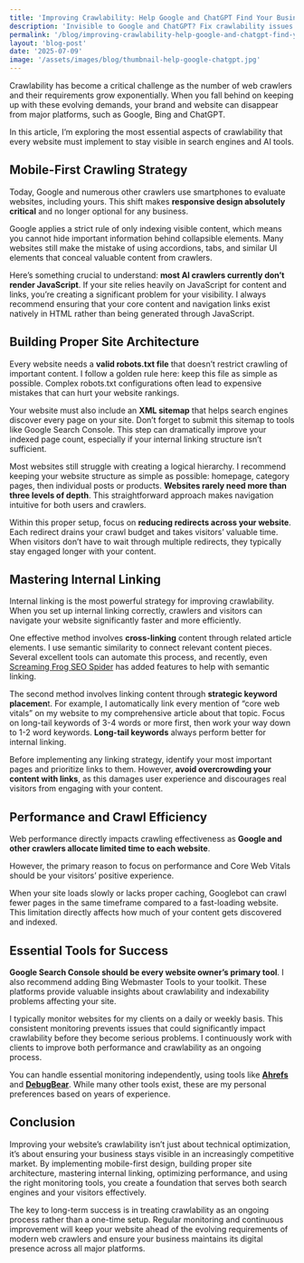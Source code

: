 ```yaml
---
title: 'Improving Crawlability: Help Google and ChatGPT Find Your Business Website'
description: 'Invisible to Google and ChatGPT? Fix crawlability issues that hide your business from search engines and AI tools with proven strategies.'
permalink: '/blog/improving-crawlability-help-google-and-chatgpt-find-your-business-website/'
layout: 'blog-post'
date: '2025-07-09'
image: '/assets/images/blog/thumbnail-help-google-chatgpt.jpg'
---
```


Crawlability has become a critical challenge as the number of web crawlers and their requirements grow exponentially. When you fall behind on keeping up with these evolving demands, your brand and website can disappear from major platforms, such as Google, Bing and ChatGPT.

In this article, I’m exploring the most essential aspects of crawlability that every website must implement to stay visible in search engines and AI tools.

## **Mobile-First Crawling Strategy**

Today, Google and numerous other crawlers use smartphones to evaluate websites, including yours. This shift makes **responsive design absolutely critical** and no longer optional for any business.

Google applies a strict rule of only indexing visible content, which means you cannot hide important information behind collapsible elements. Many websites still make the mistake of using accordions, tabs, and similar UI elements that conceal valuable content from crawlers.

Here’s something crucial to understand: **most AI crawlers currently don’t render JavaScript**. If your site relies heavily on JavaScript for content and links, you’re creating a significant problem for your visibility. I always recommend ensuring that your core content and navigation links exist natively in HTML rather than being generated through JavaScript.

## **Building Proper Site Architecture**

Every website needs a **valid robots.txt file** that doesn’t restrict crawling of important content. I follow a golden rule here: keep this file as simple as possible. Complex robots.txt configurations often lead to expensive mistakes that can hurt your website rankings.

Your website must also include an **XML sitemap** that helps search engines discover every page on your site. Don’t forget to submit this sitemap to tools like Google Search Console. This step can dramatically improve your indexed page count, especially if your internal linking structure isn’t sufficient.

Most websites still struggle with creating a logical hierarchy. I recommend keeping your website structure as simple as possible: homepage, category pages, then individual posts or products. **Websites rarely need more than three levels of depth**. This straightforward approach makes navigation intuitive for both users and crawlers.

Within this proper setup, focus on **reducing redirects across your website**. Each redirect drains your crawl budget and takes visitors’ valuable time. When visitors don’t have to wait through multiple redirects, they typically stay engaged longer with your content.

## **Mastering Internal Linking**

Internal linking is the most powerful strategy for improving crawlability. When you set up internal linking correctly, crawlers and visitors can navigate your website significantly faster and more efficiently.

One effective method involves **cross-linking** content through related article elements. I use semantic similarity to connect relevant content pieces. Several excellent tools can automate this process, and recently, even [Screaming Frog SEO Spider](https://www.screamingfrog.co.uk/seo-spider/) has added features to help with semantic linking.

The second method involves linking content through **strategic keyword placemen**t. For example, I automatically link every mention of “core web vitals” on my website to my comprehensive article about that topic. Focus on long-tail keywords of 3-4 words or more first, then work your way down to 1-2 word keywords. **Long-tail keywords** always perform better for internal linking.

Before implementing any linking strategy, identify your most important pages and prioritize links to them. However, **avoid overcrowding your content with links**, as this damages user experience and discourages real visitors from engaging with your content.

## **Performance and Crawl Efficiency**

Web performance directly impacts crawling effectiveness as **Google and other crawlers allocate limited time to each website**.

However, the primary reason to focus on performance and Core Web Vitals should be your visitors’ positive experience.

When your site loads slowly or lacks proper caching, Googlebot can crawl fewer pages in the same timeframe compared to a fast-loading website. This limitation directly affects how much of your content gets discovered and indexed.

## **Essential Tools for Success**

**Google Search Console should be every website owner’s primary tool**. I also recommend adding Bing Webmaster Tools to your toolkit. These platforms provide valuable insights about crawlability and indexability problems affecting your site.

I typically monitor websites for my clients on a daily or weekly basis. This consistent monitoring prevents issues that could significantly impact crawlability before they become serious problems. I continuously work with clients to improve both performance and crawlability as an ongoing process.

You can handle essential monitoring independently, using tools like [**Ahrefs**](https://ahrefs.com/) and [**DebugBear**](https://www.debugbear.com/). While many other tools exist, these are my personal preferences based on years of experience.

## **Conclusion**

Improving your website’s crawlability isn’t just about technical optimization, it’s about ensuring your business stays visible in an increasingly competitive market. By implementing mobile-first design, building proper site architecture, mastering internal linking, optimizing performance, and using the right monitoring tools, you create a foundation that serves both search engines and your visitors effectively.

The key to long-term success is in treating crawlability as an ongoing process rather than a one-time setup. Regular monitoring and continuous improvement will keep your website ahead of the evolving requirements of modern web crawlers and ensure your business maintains its digital presence across all major platforms.